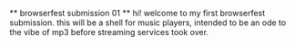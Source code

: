 ** browserfest submission 01 **
hi! welcome to my first browserfest submission.
this will be a shell for music players, intended to be an ode to the vibe of mp3 before streaming services took over.